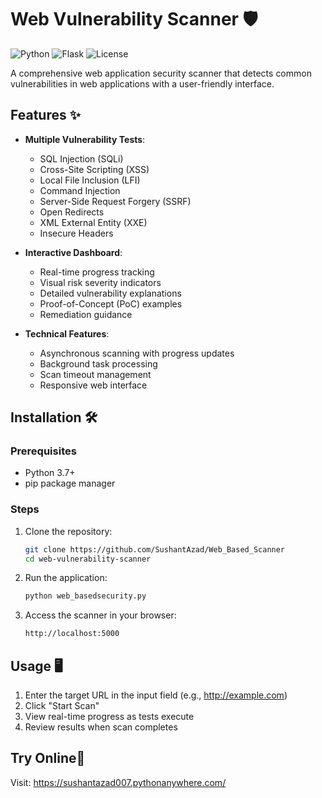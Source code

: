 # Web Vulnerability Scanner 🛡️

![Python](https://img.shields.io/badge/python-3.7+-blue.svg)
![Flask](https://img.shields.io/badge/flask-2.0+-green.svg)
![License](https://img.shields.io/badge/license-MIT-orange.svg)

A comprehensive web application security scanner that detects common vulnerabilities in web applications with a user-friendly interface.

## Features ✨

- **Multiple Vulnerability Tests**:
  - SQL Injection (SQLi)
  - Cross-Site Scripting (XSS)
  - Local File Inclusion (LFI)
  - Command Injection
  - Server-Side Request Forgery (SSRF)
  - Open Redirects
  - XML External Entity (XXE)
  - Insecure Headers

- **Interactive Dashboard**:
  - Real-time progress tracking
  - Visual risk severity indicators
  - Detailed vulnerability explanations
  - Proof-of-Concept (PoC) examples
  - Remediation guidance

- **Technical Features**:
  - Asynchronous scanning with progress updates
  - Background task processing
  - Scan timeout management
  - Responsive web interface

## Installation 🛠️

### Prerequisites
- Python 3.7+
- pip package manager

### Steps
1. Clone the repository:
   ```bash
   git clone https://github.com/SushantAzad/Web_Based_Scanner
   cd web-vulnerability-scanner
2. Run the application:
   ```bash
   python web_basedsecurity.py
3. Access the scanner in your browser:
   ```bash
   http://localhost:5000

## Usage 🖥️
1. Enter the target URL in the input field (e.g., http://example.com)
2. Click "Start Scan"
3. View real-time progress as tests execute
4. Review results when scan completes

## Try Online📱
Visit: https://sushantazad007.pythonanywhere.com/
